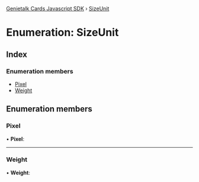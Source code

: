 [Genietalk Cards Javascript SDK](../README.md) › [SizeUnit](sizeunit.md)

# Enumeration: SizeUnit

## Index

### Enumeration members

* [Pixel](sizeunit.md#pixel)
* [Weight](sizeunit.md#weight)

## Enumeration members

###  Pixel

• **Pixel**:

___

###  Weight

• **Weight**:
